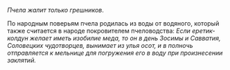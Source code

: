 _Пчела жалит только грешников_.

По народным поверьям пчела родилась из воды от водяного, который также считается в народе покровителем пчеловодства:
_Если еретик-колдун желает иметь изобилие меда, то он в день Зосимы и Савватия, Соловецких чудотворцев, вынимает из улья осот, и в полночь отправляется к мельнице для погру­жения его в воду при произнесении заклятий._